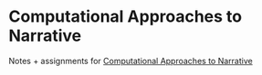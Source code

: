 # Computational Approaches to Narrative
Notes + assignments for [Computational Approaches to Narrative](https://justin-itp.notion.site/Computational-Approaches-to-Narrative-1829127f465d81938fe5f05671591eec?pvs=74)
